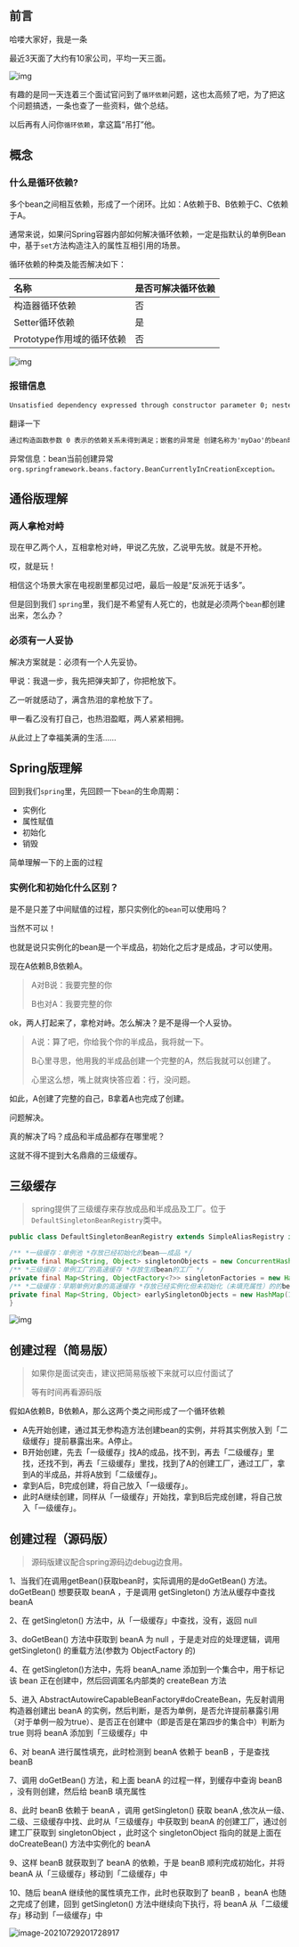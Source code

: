 ## 前言

哈喽大家好，我是一条

最近3天面了大约有10家公司，平均一天三面。

![img](https://inotgo.com/imagesLocal/202108/08/20210808220324659l_0.png)

有趣的是同一天连着三个面试官问到了`循环依赖`问题，这也太高频了吧，为了把这个问题搞透，一条也查了一些资料，做个总结。

以后再有人问你`循环依赖`，拿这篇“吊打”他。

## 概念

### 什么是循环依赖?

多个bean之间相互依赖，形成了一个闭环。比如：A依赖于B、B依赖于C、C依赖于A。

通常来说，如果问Spring容器内部如何解决循环依赖，一定是指默认的单例Bean中，基于`set`方法构造注入的属性互相引用的场景。

循环依赖的种类及能否解决如下：

| 名称                      | 是否可解决循环依赖 |
| :------------------------ | :----------------- |
| 构造器循环依赖            | 否                 |
| Setter循环依赖            | 是                 |
| Prototype作用域的循环依赖 | 否                 |

![img](https://inotgo.com/imagesLocal/202108/08/20210808220324659l_1.png)

### 报错信息

```tex
Unsatisfied dependency expressed through constructor parameter 0; nested exception is org.springframework.beans.factory.BeanCurrentlyInCreationException: Error creating bean with name ‘myDao’: Requested bean is currently in creation: Is there an unresolvable circular reference?
```

翻译一下

```tex
通过构造函数参数 0 表示的依赖关系未得到满足；嵌套的异常是 创建名称为'myDao'的bean时出错。请求的Bean目前正在创建中。是否存在一个无法解决的循环引用？
```

异常信息：bean当前创建异常`org.springframework.beans.factory.BeanCurrentlyInCreationException。`

## 通俗版理解

### 两人拿枪对峙

现在甲乙两个人，互相拿枪对峙，甲说乙先放，乙说甲先放。就是不开枪。

哎，就是玩！

相信这个场景大家在电视剧里都见过吧，最后一般是“反派死于话多”。

但是回到我们 `spring`里，我们是不希望有人死亡的，也就是必须两个`bean`都创建出来，怎么办？

### 必须有一人妥协

解决方案就是：必须有一个人先妥协。

甲说：我退一步，我先把弹夹卸了，你把枪放下。

乙一听就感动了，满含热泪的拿枪放下了。

甲一看乙没有打自己，也热泪盈眶，两人紧紧相拥。

从此过上了幸福美满的生活……

## Spring版理解

回到我们`spring`里，先回顾一下`bean`的生命周期：

- 实例化
- 属性赋值
- 初始化
- 销毁

简单理解一下的上面的过程

### 实例化和初始化什么区别？

是不是只差了中间赋值的过程，那只实例化的`bean`可以使用吗？

当然不可以！

也就是说只实例化的bean是一个半成品，初始化之后才是成品，才可以使用。

现在A依赖B,B依赖A。

> A对B说：我要完整的你
>
> B也对A：我要完整的你

ok，两人打起来了，拿枪对峙。怎么解决？是不是得一个人妥协。

> A说：算了吧，你给我个你的半成品，我将就一下。
>
> B心里寻思，他用我的半成品创建一个完整的A，然后我就可以创建了。
>
> 心里这么想，嘴上就爽快答应着：行，没问题。

如此，A创建了完整的自己，B拿着A也完成了创建。

问题解决。

真的解决了吗？成品和半成品都存在哪里呢？

这就不得不提到大名鼎鼎的三级缓存。

## 三级缓存

> spring提供了三级缓存来存放成品和半成品及工厂。位于`DefaultSingletonBeanRegistry`类中。

```java
public class DefaultSingletonBeanRegistry extends SimpleAliasRegistry implements SingletonBeanRegistry {

/** *一级缓存：单例池 *存放已经初始化的bean——成品 */
private final Map<String, Object> singletonObjects = new ConcurrentHashMap(256);
/** *三级缓存：单例工厂的高速缓存 *存放生成bean的工厂 */
private final Map<String, ObjectFactory<?>> singletonFactories = new HashMap(16);
/** *二级缓存：早期单例对象的高速缓存 *存放已经实例化但未初始化（未填充属性）的的bean——半成品 */
private final Map<String, Object> earlySingletonObjects = new HashMap(16);
}
```

![img](https://inotgo.com/imagesLocal/202108/08/20210808220324659l_2.png)

## 创建过程（简易版）

> 如果你是面试突击，建议把简易版被下来就可以应付面试了
>
> 等有时间再看源码版

假如A依赖B，B依赖A，那么这两个类之间形成了一个循环依赖

- A先开始创建，通过其无参构造方法创建bean的实例，并将其实例放入到「二级缓存」提前暴露出来。A停止。
- B开始创建，先去「一级缓存」找A的成品，找不到，再去「二级缓存」里找，还找不到，再去「三级缓存」里找，找到了A的创建工厂，通过工厂，拿到A的半成品，并将A放到「二级缓存」。
- 拿到A后，B完成创建，将自己放入「一级缓存」。
- 此时A继续创建，同样从「一级缓存」开始找，拿到B后完成创建，将自己放入「一级缓存」。

## 创建过程（源码版）

> 源码版建议配合spring源码边debug边食用。

1、当我们在调用getBean()获取bean时，实际调用的是doGetBean() 方法。doGetBean() 想要获取 beanA ，于是调用 getSingleton() 方法从缓存中查找 beanA

2、在 getSingleton() 方法中，从「一级缓存」中查找，没有，返回 null

3、doGetBean() 方法中获取到 beanA 为 null ，于是走对应的处理逻辑，调用 getSingleton() 的重载方法(参数为 ObjectFactory 的)

4、在 getSingleton()方法中，先将 beanA_name 添加到一个集合中，用于标记该 bean 正在创建中，然后回调匿名内部类的 createBean 方法

5、进入 AbstractAutowireCapableBeanFactory#doCreateBean，先反射调用构造器创建出 beanA 的实例，然后判断，是否为单例，是否允许提前暴露引用（对于单例一般为true）、是否正在创建中（即是否是在第四步的集合中）判断为 true 则将 beanA 添加到「三级缓存」中

6、对 beanA 进行属性填充，此时检测到 beanA 依赖于 beanB ，于是查找 beanB

7、调用 doGetBean() 方法，和上面 beanA 的过程一样，到缓存中查询 beanB ，没有则创建，然后给 beanB 填充属性

8、此时 beanB 依赖于 beanA ，调用 getSingleton() 获取 beanA ,依次从一级、二级、三级缓存中找、此时从「三级缓存」中获取到 beanA 的创建工厂，通过创建工厂获取到 singletonObject ，此时这个 singletonObject 指向的就是上面在 doCreateBean() 方法中实例化的 beanA

9、这样 beanB 就获取到了 beanA 的依赖，于是 beanB 顺利完成初始化，并将 beanA 从「三级缓存」移动到「二级缓存」中

10、随后 beanA 继续他的属性填充工作，此时也获取到了 beanB ，beanA 也随之完成了创建，回到 getSingleton() 方法中继续向下执行，将 beanA 从「二级缓存」移动到「一级缓存」中

![image-20210729201728917](https://inotgo.com/imagesLocal/202108/08/20210808220324659l_3.jpg)